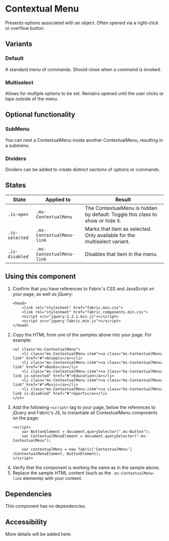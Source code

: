 # Contextual Menu
Presents options associated with an object. Often opened via a right-click or overflow button.

## Variants

### Default
A standard menu of commands. Should close when a command is invoked.

<!---
{{> ContextualMenuExample props=ContextualMenuExampleModel.basic }}
--->

### Multiselect
Allows for multiple options to be set. Remains opened until the user clicks or taps outside of the menu.

<!---
{{> ContextualMenuMultiselectExample props=ContextualMenuExampleModel.multiselect }}
--->

## Optional functionality

### SubMenu
You can nest a ContextualMenu inside another ContextualMenu, resulting in a submenu.

<!---
{{> ContextualMenuSubmenuExample props=ContextualMenuExampleModel.submenu }}
--->

### Dividers
Dividers can be added to create distinct sections of options or commands.

<!---
{{> ContextualMenuDividersExample props=ContextualMenuExampleModel.dividers }}
--->


## States

State | Applied to | Result
 --- | --- | ---
`.is-open` | `.ms-ContextualMenu` | The ContextualMenu is hidden by default. Toggle this class to show or hide it.
`.is-selected` | `.ms-ContextualMenu-link` | Marks that item as selected. Only available for the multiselect variant.
`.is-disabled` | `.ms-ContextualMenu-link` | Disables that item in the menu.

## Using this component
1. Confirm that you have references to Fabric's CSS and JavaScript on your page, as well as jQuery:
    ```
    <head>
        <link rel="stylesheet" href="fabric.min.css">
        <link rel="stylesheet" href="fabric.components.min.css">
        <script src="jquery-2.2.1.min.js"></script>
        <script src="jquery.fabric.min.js"></script>
    </head>
    ```
2. Copy the HTML from one of the samples above into your page. For example:
    ```
    <ul class="ms-ContextualMenu">
        <li class="ms-ContextualMenu-item"><a class="ms-ContextualMenu-link" href="#">Animals</a></li>
        <li class="ms-ContextualMenu-item"><a class="ms-ContextualMenu-link" href="#">Books</a></li>
        <li class="ms-ContextualMenu-item"><a class="ms-ContextualMenu-link is-selected" href="#">Education</a></li>
        <li class="ms-ContextualMenu-item"><a class="ms-ContextualMenu-link" href="#">Music</a></li>
        <li class="ms-ContextualMenu-item"><a class="ms-ContextualMenu-link is-disabled" href="#">Sports</a></li>
    </ul>
    ```
3. Add the following `<script>` tag to your page, below the references to jQuery and Fabric's JS, to instantiate all ContextualMenu components on the page:
    ```
    <script>
        var ButtonElement = document.querySelector(".ms-Button");
        var ContextualMenuElement = document.querySelector(".ms-ContextualMenu");
    
        var contextualMenu = new fabric['ContextualMenu'](ContextualMenuElement, ButtonElement);
    </script>
    ```
4. Verify that the component is working the same as in the sample above.
5. Replace the sample HTML content (such as the `.ms-ContextualMenu-link` elements) with your content.

## Dependencies
This component has no dependencies.

## Accessibility
More details will be added here.
